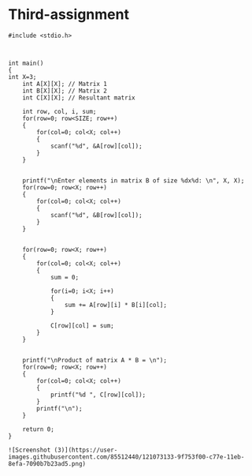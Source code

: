 # Third-assignment 


    #include <stdio.h>

  

    int main()
    {
    int X=3; 
        int A[X][X]; // Matrix 1 
        int B[X][X]; // Matrix 2
        int C[X][X]; // Resultant matrix

        int row, col, i, sum;
        for(row=0; row<SIZE; row++)
        {
            for(col=0; col<X; col++)
            {
                scanf("%d", &A[row][col]);
            }
        }

        
        printf("\nEnter elements in matrix B of size %dx%d: \n", X, X);
        for(row=0; row<X; row++)
        {
            for(col=0; col<X; col++)
            {
                scanf("%d", &B[row][col]);
            }
        }

        
        for(row=0; row<X; row++)
        {
            for(col=0; col<X; col++)
            {
                sum = 0;
                
                for(i=0; i<X; i++)
                {
                    sum += A[row][i] * B[i][col];
                }

                C[row][col] = sum;
            }
        }

       
        printf("\nProduct of matrix A * B = \n");
        for(row=0; row<X; row++)
        {
            for(col=0; col<X; col++)
            {
                printf("%d ", C[row][col]);
            }
            printf("\n");
        }

        return 0;
    } 
    
    ![Screenshot (3)](https://user-images.githubusercontent.com/85512440/121073133-9f753f00-c77e-11eb-8efa-7090b7b23ad5.png)
